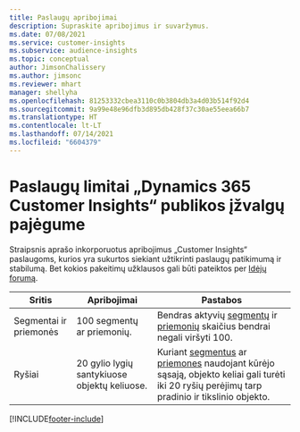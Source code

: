 ```yaml
---
title: Paslaugų apribojimai
description: Supraskite apribojimus ir suvaržymus.
ms.date: 07/08/2021
ms.service: customer-insights
ms.subservice: audience-insights
ms.topic: conceptual
author: JimsonChalissery
ms.author: jimsonc
ms.reviewer: mhart
manager: shellyha
ms.openlocfilehash: 81253332cbea3110c0b3804db3a4d03b514f92d4
ms.sourcegitcommit: 9a99e48e96dfb3d895db428f37c30ae55eea66b7
ms.translationtype: HT
ms.contentlocale: lt-LT
ms.lasthandoff: 07/14/2021
ms.locfileid: "6604379"
---
```

# <a name="service-limits-in-dynamics-365-customer-insights-audience-insights-capability"></a>Paslaugų limitai „Dynamics 365 Customer Insights“ publikos įžvalgų pajėgume

Straipsnis aprašo inkorporuotus apribojimus „Customer Insights“ paslaugoms, kurios yra sukurtos siekiant užtikrinti paslaugų patikimumą ir stabilumą. Bet kokios pakeitimų užklausos gali būti pateiktos per [Idėjų forumą](https://go.microsoft.com/fwlink/?linkid=2074172). 
 
| Sritis  | Apribojimai  | Pastabos |
|-------------|---------------------------------------------------------------------|---------------------------------------------------------------------|
| Segmentai ir priemonės | 100 segmentų ar priemonių. | Bendras aktyvių [segmentų](segments.md) ir [priemonių](measures.md) skaičius bendrai negali viršyti 100.  |
| Ryšiai | 20 gylio lygių santykiuose objektų keliuose. | Kuriant [segmentus](segments.md) ar [priemones](measures.md) naudojant kūrėjo sąsają, objekto keliai gali turėti iki 20 ryšių perėjimų tarp pradinio ir tikslinio objekto.  |


[!INCLUDE[footer-include](../includes/footer-banner.md)]